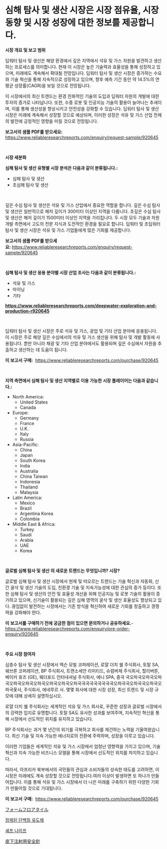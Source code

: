 <p><h1>심해 탐사 및 생산 시장은 시장 점유율, 시장 동향 및 시장 성장에 대한 정보를 제공합니다.</h1></p><p><strong>시장 개요 및 보고 범위</strong></p>
<p><p>딥워터 탐사 및 생산은 해양 환경에서 깊은 지역에서 석유 및 가스 자원을 발견하고 생산하는 프로세스를 의미합니다. 현재 이 시장은 높은 기술력과 효율성을 통해 성장하고 있으며, 미래에도 계속해서 확대될 전망입니다. 딥워터 탐사 및 생산 시장은 증가하는 수요와 기술 혁신을 통해 지속적으로 성장하고 있으며, 향후 예측 기간 동안 약 14.5%의 연평균 성장률(CAGR)을 보일 것으로 전망됩니다. </p><p>이 시장에서의 최신 트렌드는 환경 친화적인 기술의 도입과 딥워터 자원의 개발에 대한 투자의 증가로 나타납니다. 또한, 수중 로봇 및 인공지능 기술의 활용이 늘어나는 추세이며, 이를 통해 생산성을 향상시키고 안전성을 강화할 수 있습니다. 딥워터 탐사 및 생산 시장은 미래에 계속해서 성장할 것으로 예상되며, 이러한 성장은 석유 및 가스 산업 전체의 발전에 긍정적인 영향을 미칠 것으로 전망됩니다.</p></p>
<p><strong>보고서의 샘플 PDF를 받으세요:</strong> <a href="https://www.reliableresearchreports.com/enquiry/request-sample/920645">https://www.reliableresearchreports.com/enquiry/request-sample/920645</a></p>
<p>&nbsp;</p>
<p><strong>시장 세분화</strong></p>
<p><strong>심해 탐사 및 생산 유형별 시장 분석은 다음과 같이 분류됩니다.:</strong></p>
<p><ul><li>심해 탐사 및 생산</li><li>초심해 탐사 및 생산</li></ul></p>
<p>&nbsp;</p>
<p><p>깊은 수심 탐사 및 생산은 석유 및 가스 산업에서 중요한 역할을 합니다. 깊은 수심 탐사 및 생산은 일반적으로 해저 깊이가 300미터 이상인 지역을 다룹니다. 초깊은 수심 탐사 및 생산은 해저 깊이가 1500미터 이상인 지역을 가리킵니다. 두 시장 모두 기술과 자원 개발 측면에서 고도의 전문 지식과 도전적인 환경을 필요로 합니다. 딥워터 및 초딥워터 탐사 및 생산 시장은 석유 및 가스 기업들에게 많은 기회를 제공합니다.</p></p>
<p><strong>보고서의 샘플 PDF를 받으세요:</strong>&nbsp;<a href="https://www.reliableresearchreports.com/enquiry/request-sample/920645">https://www.reliableresearchreports.com/enquiry/request-sample/920645</a></p>
<p>&nbsp;</p>
<p><strong> 심해 탐사 및 생산 응용 분야별 시장 산업 조사는 다음과 같이 분류됩니다.:</strong></p>
<p><ul><li>석유 및 가스</li><li>마이닝</li><li>기타</li></ul></p>
<p><strong><a href="https://www.reliableresearchreports.com/deepwater-exploration-and-production-r920645">https://www.reliableresearchreports.com/deepwater-exploration-and-production-r920645</a></strong></p>
<p>&nbsp;</p>
<p><p>딥워터 탐사 및 생산 시장은 주로 석유 및 가스, 광업 및 기타 산업 분야에 응용됩니다. 이 시장은 주로 해양 깊은 수심에서의 석유 및 가스 생산을 위해 탐사 및 개발 활동에 사용됩니다. 뿐만 아니라 채광 및 기타 산업 분야에서도 활용되며 깊은 수심에서 자원을 추출하고 생산하는 데 도움이 됩니다.</p></p>
<p><strong>이 보고서 구매:</strong>&nbsp; <a href="https://www.reliableresearchreports.com/purchase/920645">https://www.reliableresearchreports.com/purchase/920645</a></p>
<p>&nbsp;</p>
<p><strong>지역 측면에서 심해 탐사 및 생산 지역별로 이용 가능한 시장 플레이어는 다음과 같습니다.:</strong></p>
<p><ul>
    <li>
        North America:
        <ul>
            <li>United States</li>
            <li>Canada</li>
        </ul>
    </li>
    <li>
        Europe:
        <ul>
            <li>Germany</li>
            <li>France</li>
            <li>U.K.</li>
            <li>Italy</li>
            <li>Russia</li>
        </ul>
    </li>
    <li>
        Asia-Pacific:
        <ul>
            <li>China</li>
            <li>Japan</li>
            <li>South Korea</li>
            <li>India</li>
            <li>Australia</li>
            <li>China Taiwan</li>
            <li>Indonesia</li>
            <li>Thailand</li>
            <li>Malaysia</li>
        </ul>
    </li>
    <li>
        Latin America:
        <ul>
            <li>Mexico</li>
            <li>Brazil</li>
            <li>Argentina Korea</li>
            <li>Colombia</li>
        </ul>
    </li>
    <li>
        Middle East & Africa:
        <ul>
            <li>Turkey</li>
            <li>Saudi</li>
            <li>Arabia</li>
            <li>UAE</li>
            <li>Korea</li>
        </ul>
    </li>
    </ul></p>
<p>&nbsp;</p>
<p><strong>글로벌 심해 탐사 및 생산 의 새로운 트렌드는 무엇입니까? 시장?</strong></p>
<p><p>글로벌 심해 탐사 및 생산 시장에서 현재 및 떠오르는 트렌드는 기술 혁신과 자동화, 신간 굴삭 및 생산 기술의 도입, 친환경 기술 및 지속가능성에 대한 관심의 증가 등이다. 또한 심해 탐사 및 생산의 안전 및 효율성 개선을 위해 인공지능 및 로봇 기술의 활용이 증가하고 있으며, 신기술이 활용되는 깊은 심해 영역의 굴삭 및 생산 효율성도 향상되고 있다. 끊임없이 발전하는 시장에서는 기존 방식을 혁신하여 새로운 기회를 창출하고 경쟁력을 강화해야 한다.</p></p>
<p><strong>이 보고서를 구매하기 전에 궁금한 점이 있으면 문의하거나 공유하세요.</strong>- <a href="https://www.reliableresearchreports.com/enquiry/pre-order-enquiry/920645">https://www.reliableresearchreports.com/enquiry/pre-order-enquiry/920645</a></p>
<p>&nbsp;</p>
<p><strong>주요 시장 참여자</strong></p>
<p><p>심층수 탐사 및 생산 시장에서 엑슨 모빌 코퍼레이션, 로얄 더치 쉘 주식회사, 토탈 SA, 쉐브론 코퍼레이션, BP 주식회사, 트랜소세안 리미티드, 슈럼버제 주식회사, 할리버튼, 베이커 휴즈 (GE), 웨더포드 인터내셔널 주식회사, 에니 SPA, 중국 국오파국오파국오파국오파국오파국오파국오파국오파국오파국국국국국국국국국오파국국오파국국오파국오파국옻사, 주식회사, 에네루르 사. 몇몇 회사에 대한 시장 성장, 최신 트렌드 및 시장 규모에 대해 상세히 설명하십시오.</p><p>로얄 더치 쉘 주식회사는 세계적인 석유 및 가스 회사로, 꾸준한 성장과 글로벌 시장에서의 강력한 입지로 유명합니다. 토탈 SA도 유사한 성과를 보여주며, 지속적인 혁신을 통해 시장에서 선도적인 위치를 유지하고 있습니다.</p><p>BP 주식회사는 과거 몇 년간의 위기를 극복하고 회사를 재건하는 노력을 기울여왔습니다. 최신 기술 및 지속 가능한 에너지로의 전환에 주력하며, 성장을 이루고 있습니다.</p><p>이러한 기업들은 세계적인 석유 및 가스 시장에서 엄청난 영향력을 가지고 있으며, 기술 혁신과 지속 가능한 비즈니스 모델을 통해 시장에서 선도적인 위치를 차지하고 있습니다.</p><p>따라서, 아프리카 북부에서의 국민들의 관심과 소비자들의 성숙한 태도를 고려하면, 이 시장은 미래에도 계속 성장할 것으로 전망됩니다.여러 이상이 발생하면 또 하나가 만들어집니다. 이를 통해 석유 및 가스 시장에서 더 나은 미래를 구축하기 위한 다양한 기회가 만들어질 것으로 기대됩니다.</p></p>
<p><strong>이 보고서 구매:</strong>&nbsp;&nbsp;<a href="https://www.reliableresearchreports.com/purchase/920645">https://www.reliableresearchreports.com/purchase/920645</a></p>
<p><p><a href="https://medium.com/@lucasrandall2020/%E3%83%95%E3%82%A9%E3%83%BC%E3%83%A0%E3%83%95%E3%83%AD%E3%82%A2%E3%82%BF%E3%82%A4%E3%83%AB%E5%B8%82%E5%A0%B4%E3%81%AF-%E5%B8%82%E5%A0%B4%E3%82%B7%E3%82%A7%E3%82%A2-%E5%B8%82%E5%A0%B4%E5%8B%95%E5%90%91-%E5%B8%82%E5%A0%B4%E6%88%90%E9%95%B7%E3%81%AB%E9%96%A2%E3%81%99%E3%82%8B%E6%83%85%E5%A0%B1%E3%82%92%E6%8F%90%E4%BE%9B%E3%81%97%E3%81%BE%E3%81%99-ecbd8aa80e17">フォームフロアタイル</a></p><p><a href="https://medium.com/@carlosrtzkzhj/%EC%A0%95%EC%A0%9C-%EB%8B%A8%EB%B0%B1%EC%A7%88-%EC%9C%A0%EB%8F%84%EC%B2%B4-%EC%8B%9C%EC%9E%A5-%EC%A0%90%EC%9C%A0%EC%9C%A8-%EB%B3%80%ED%99%94-%EB%B0%8F-%EC%8B%9C%EC%9E%A5-%EC%84%B1%EC%9E%A5-%EC%B6%94%EC%84%B8-2024-2031-c28b28cc7c5c">정제된 단백질 유도체</a></p><p><a href="https://medium.com/@leeusso5656/%EC%85%B0%ED%94%84-%EC%B9%BC-%EC%8B%9C%EC%9E%A5-%EA%B2%BD%EC%9F%81-%EB%B6%84%EC%84%9D-%EC%8B%9C%EC%9E%A5-%EB%8F%99%ED%96%A5-%EB%B0%8F-2031%EB%85%84%EA%B9%8C%EC%A7%80%EC%9D%98-%EC%98%88%EC%B8%A1-e2465d1dc882">셰프 나이프</a></p><p><a href="https://github.com/CloydAbbott2023/Market-Research-Report-List-1/blob/main/648043930552.md">皮下注射用安全針</a></p></p>